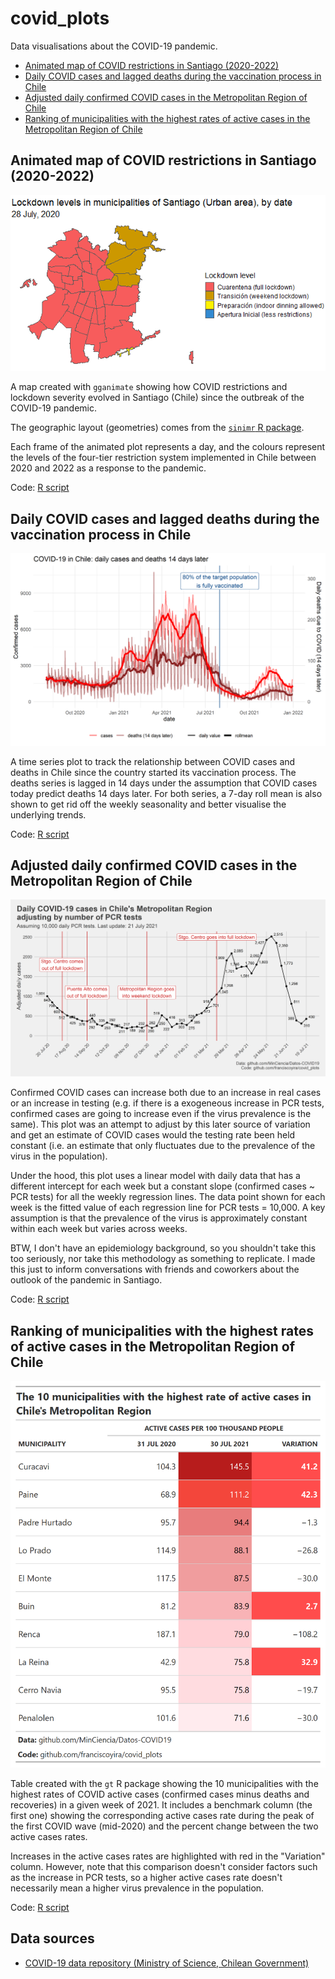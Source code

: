 # covid_plots

Data visualisations about the COVID-19 pandemic.

-   [Animated map of COVID restrictions in Santiago (2020-2022)](#animated-map-of-covid-restrictions-in-santiago-2020-2022)
-   [Daily COVID cases and lagged deaths during the vaccination process in Chile](#daily-covid-cases-and-lagged-deaths-during-the-vaccination-process-in-chile)
-   [Adjusted daily confirmed COVID cases in the Metropolitan Region of Chile](#adjusted-daily-confirmed-covid-cases-in-the-metropolitan-region-of-chile)
-   [Ranking of municipalities with the highest rates of active cases in the Metropolitan Region of Chile](#ranking-of-municipalities-with-the-highest-rates-of-active-cases-in-the-metropolitan-region-of-chile)

## Animated map of COVID restrictions in Santiago (2020-2022)

![Animated map of COVID lockdown levels in municipalities of Santiago urban area, from 2020 to 2022](lockdown_levels_santiago.gif)

A map created with `gganimate` showing how COVID restrictions and lockdown severity evolved in Santiago (Chile) since the outbreak of the COVID-19 pandemic.

The geographic layout (geometries) comes from the [`sinimr` R package](https://github.com/robsalasco/sinimr).

Each frame of the animated plot represents a day, and the colours represent the levels of the four-tier restriction system implemented in Chile between 2020 and 2022 as a response to the pandemic.

Code: [R script](animated_map_lockdown_levels.R)

## Daily COVID cases and lagged deaths during the vaccination process in Chile

![](outputs/covid_deaths_offset.png)

A time series plot to track the relationship between COVID cases and deaths in Chile since the country started its vaccination process. The deaths series is lagged in 14 days under the assumption that COVID cases today predict deaths 14 days later. For both series, a 7-day roll mean is also shown to get rid off the weekly seasonality and better visualise the underlying trends.

Code: [R script](cases_vs_offset_deaths.R)

## Adjusted daily confirmed COVID cases in the Metropolitan Region of Chile

![](outputs/adjusted_covid_cases.png)

Confirmed COVID cases can increase both due to an increase in real cases or an increase in testing (e.g. if there is a exogeneous increase in PCR tests, confirmed cases are going to increase even if the virus prevalence is the same). This plot was an attempt to adjust by this later source of variation and get an estimate of COVID cases would the testing rate been held constant (i.e. an estimate that only fluctuates due to the prevalence of the virus in the population).

Under the hood, this plot uses a linear model with daily data that has a different intercept for each week but a constant slope (confirmed cases \~ PCR tests) for all the weekly regression lines. The data point shown for each week is the fitted value of each regression line for PCR tests = 10,000. A key assumption is that the prevalence of the virus is approximately constant within each week but varies across weeks.

BTW, I don't have an epidemiology background, so you shouldn't take this too seriously, nor take this methodology as something to replicate. I made this just to inform conversations with friends and coworkers about the outlook of the pandemic in Santiago.

Code: [R script](adjusted_covid_cases.R)

## Ranking of municipalities with the highest rates of active cases in the Metropolitan Region of Chile

![](outputs/gtable_top10_active_cases.png)

Table created with the `gt` R package showing the 10 municipalities with the highest rates of COVID active cases (confirmed cases minus deaths and recoveries) in a given week of 2021. It includes a benchmark column (the first one) showing the corresponding active cases rate during the peak of the first COVID wave (mid-2020) and the percent change between the two active cases rates.

Increases in the active cases rates are highlighted with red in the "Variation" column. However, note that this comparison doesn't consider factors such as the increase in PCR tests, so a higher active cases rate doesn't necessarily mean a higher virus prevalence in the population.

Code: [R script](top10_rm_casos_activos.R)

## Data sources

-   [COVID-19 data repository (Ministry of Science, Chilean Government)](https://github.com/MinCiencia/Datos-COVID19/)
